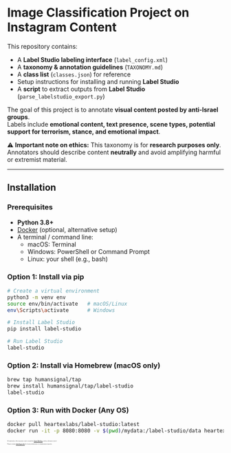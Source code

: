 # Image Classification Project on Instagram Content

This repository contains:
- A **Label Studio labeling interface** (`label_config.xml`)
- A **taxonomy & annotation guidelines** (`TAXONOMY.md`)
- A **class list** (`classes.json`) for reference
- Setup instructions for installing and running **Label Studio**
- A **script** to extract outputs from **Label Studio** (`parse_labelstudio_export.py`)

The goal of this project is to annotate **visual content posted by anti-Israel groups**.  
Labels include **emotional content, text presence, scene types, potential support for terrorism, stance, and emotional impact**.  

⚠️ **Important note on ethics:** This taxonomy is for **research purposes only**. Annotators should describe content **neutrally** and avoid amplifying harmful or extremist material.

---

## Installation

### Prerequisites
- **Python 3.8+**
- [Docker](https://docs.docker.com/get-docker/) (optional, alternative setup)
- A terminal / command line:
  - macOS: Terminal
  - Windows: PowerShell or Command Prompt
  - Linux: your shell (e.g., bash)

### Option 1: Install via pip
```bash
# Create a virtual environment
python3 -m venv env
source env/bin/activate   # macOS/Linux
env\Scripts\activate      # Windows

# Install Label Studio
pip install label-studio

# Run Label Studio
label-studio
```
### Option 2: Install via Homebrew (macOS only)
```bash
brew tap humansignal/tap
brew install humansignal/tap/label-studio
label-studio
```

### Option 3: Run with Docker (Any OS)
```bash
docker pull heartexlabs/label-studio:latest
docker run -it -p 8080:8080 -v $(pwd)/mydata:/label-studio/data heartexlabs/label-studio:latest
```


<div style="font-size: 0.2em; color: #555; margin-top: 2em;">
  <p>
    All materials in this repository were created by <a href="https://damieh1.github.io/">Daniel Miehling</a>, unless otherwise noted.
  </p>
  <p>
    Please contact <a href="mailto:damieh@iu.edu">damieh@iu.edu</a> for reuse permissions or collaboration inquiries.
  </p>
</div>
